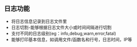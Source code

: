 ## 日志功能
- 将日志信息记录到日志文件里
- 日志切割-能够根据日志文件大小或时间间隔进行切割
- 支付不同的日志级别(eg：info,debug,warn,error,fatal)
- 能够打印基本信息，如调用文件/函数名和行号，日志时间，IP等
